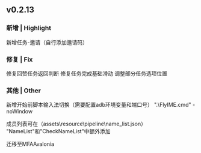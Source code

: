 ## v0.2.13
### 新增 | Highlight

新增任务-邀请（自行添加邀请码）

### 修复 | Fix

修复回赞任务返回判断
修复任务完成基础滑动
调整部分任务选项位置

### 其他 | Other

新增开始前脚本输入法切换（需要配置adb环境变量和端口号）
".\FlyIME.cmd" -noWindow

成员列表可在（assets\resource\pipeline\name_list.json）
"NameList"和"CheckNameList"中额外添加

迁移至MFAAvalonia
